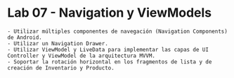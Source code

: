 # Lab 07 - Navigation y ViewModels


    - Utilizar múltiples componentes de navegación (Navigation Components) de Android.
    - Utilizar un Navigation Drawer.
    - Utilizar ViewModel y LiveData para implementar las capas de UI Controller y ViewModel de la arquitectura MVVM.
    - Soportar la rotación horizontal en los fragmentos de lista y de creación de Inventario y Producto.
